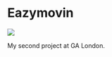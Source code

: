 <h1>Eazymovin</h1>
<img src="https://raw.githubusercontent.com/mmorandini/wdi-project-2/master/src/images/eazymovin-home.png">
<p>My second project at GA London.</p>

